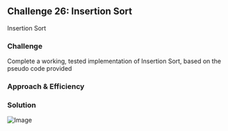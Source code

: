 ## Challenge 26: Insertion Sort
Insertion Sort

### Challenge
Complete a working, tested implementation of Insertion Sort, based on the pseudo code provided

### Approach & Efficiency



### Solution
![Image](../../assests/CC26.jpg)
